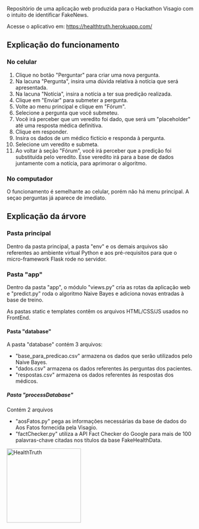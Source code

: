 
Repositório de uma aplicação web produzida para o Hackathon Visagio com o intuito de identificar FakeNews.

Acesse o aplicativo em: https://healthtruth.herokuapp.com/
<h2>Explicação do funcionamento</h2>
  <h3>No celular</h3>
  <ol>
  <li>Clique no botão "Perguntar" para criar uma nova pergunta.</li>
  <li>Na lacuna "Pergunta", insira uma dúvida relativa à notícia que será apresentada.</li>
  <li>Na lacuna "Notícia", insira a notícia a ter sua predição realizada.</li>
  <li>Clique em "Enviar" para submeter a pergunta.</li>
  <li>Volte ao menu principal e clique em "Fórum".</li>
  <li>Selecione a pergunta que você submeteu.</li>
  <li>Você irá perceber que um veredito foi dado, que será um "placeholder" até uma resposta médica definitiva.</li>
  <li>Clique em responder.</li>
  <li>Insira os dados de um médico fictício e responda à pergunta.</li>
  <li>Selecione um veredito e submeta.</li>
  <li>Ao voltar à seção "Fórum", você irá perceber que a predição foi substituída pelo veredito. Esse veredito irá para a base de dados juntamente com a notícia, para aprimorar o algoritmo.</li>
  </ol>
  
  <h3>No computador</h3>
  <p>O funcionamento é semelhante ao celular, porém não há menu principal. A seçao perguntas já aparece de imediato.</p>
  
  
<h2>Explicação da árvore</h2>
<h3>Pasta principal</h3>
<p>Dentro da pasta principal, a pasta "env" e os demais arquivos são referentes ao ambiente virtual Python e aos pré-requisitos para que o micro-framework Flask rode no servidor.</p>
<h3>Pasta "app"</h3>
<p>Dentro da pasta "app", o módulo "views.py" cria as rotas da aplicação web e "predict.py" roda o algoritmo Naive Bayes e adiciona novas entradas à base de treino.</p>
<p>As pastas static e templates contêm os arquivos HTML/CSS/JS usados no FrontEnd.</p>
<h4>Pasta "database"</h4>
<p>A pasta "database" contém 3 arquivos:</p>
<ul>
  <li>"base_para_predicao.csv" armazena os dados que serão utilizados pelo Naive Bayes.</li>
  <li>"dados.csv" armazena os dados referentes às perguntas dos pacientes.</li>
  <li>"respostas.csv" armazena os dados referentes às respostas dos médicos.</li>
</ul>
<h5>Pasta "processDatabase"</h5>
<p>Contém 2 arquivos</p>
 <ul>
  <li>"aosFatos.py" pega as informações necessárias da base de dados do Aos Fatos fornecida pela Visagio.</li>
  <li>"factChecker.py" utiliza a API Fact Checker do Google para mais de 100 palavras-chave citadas nos títulos da base FakeHealthData.</li>
 </ul>

<img style="width: 200px;" src="https://raw.githubusercontent.com/medcompunicamp/healthtruth/master/app/static/img/logo.svg" alt="HealthTruth">
